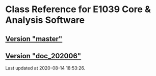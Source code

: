 # Class Reference for E1039 Core & Analysis Software
## [Version "master"](master/)
## [Version "doc_202006"](doc_202006/)
Last updated at 2020-08-14 18:53:26.

